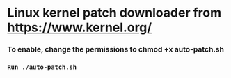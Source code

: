 # Linux kernel patch downloader from https://www.kernel.org/
### To enable, change the permissions to chmod +x auto-patch.sh
### `Run ./auto-patch.sh`
